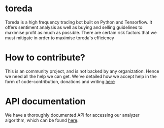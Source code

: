 # toreda
Toreda is a  high frequency trading bot built on Python and Tensorflow. It
offers sentiment analysis as well as buying and selling guidelines to maximise
profit as much as possible. There are certain risk factors that we must
mitigate in order to maximise toreda's efficiency


# How to contribute?
This is an community project, and is not backed by any organization. Hence we need all the help we can get. We've detailed how we accept help in the form of code-contribution, donations and writing [here](https://github.com/sumukshashidhar/toreda/blob/master/CONTRIBUTING.md)

# API documentation
We have a thoroughly documented API for accessing our analyzer algorithm, which can be found [here](https://github.com/sumukshashidhar/toreda/blob/master/CONTRIBUTING.md).



